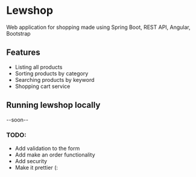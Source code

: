 # Lewshop
Web application for shopping made using Spring Boot, REST API, Angular, Bootstrap

## Features
- Listing all products
- Sorting products by category
- Searching products by keyword
- Shopping cart service

## Running lewshop locally
--soon--


### TODO:
- Add validation to the form
- Add make an order functionality
- Add security
- Make it prettier (:
